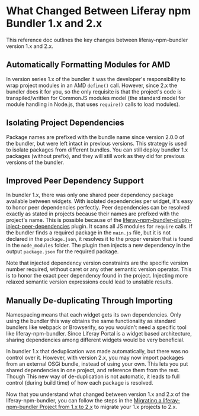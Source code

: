 # What Changed Between Liferay npm Bundler 1.x and 2.x

This reference doc outlines the key changes between liferay-npm-bundler version 1.x and 2.x.

## Automatically Formatting Modules for AMD

In version series 1.x of the bundler it was the developer's responsibility to wrap project modules in an AMD `define()` call. However, since 2.x the bundler does it for you, so the only requisite is that the project's code is transpiled/written for CommonJS modules model (the standard model for module handling in Node.js, that uses `require()` calls to load modules).

## Isolating Project Dependencies

Package names are prefixed with the bundle name since version 2.0.0 of the bundler, but were left intact in previous versions. This strategy is used to isolate packages from different bundles. You can still deploy bundler 1.x packages (without prefix), and they will still work as they did for previous versions of the bundler.

## Improved Peer Dependency Support

In bundler 1.x, there was only one shared peer dependency package available between widgets. With isolated dependencies per widget, it's easy to honor peer dependencies perfectly. Peer dependencies can be resolved exactly as stated in projects because their names are prefixed with the project's name. This is possible because of the [liferay-npm-bundler-plugin-inject-peer-dependencies](https://github.com/liferay/liferay-npm-build-tools/tree/master/packages/liferay-npm-bundler-plugin-inject-peer-dependencies) plugin. It scans all JS modules for `require` calls. If the bundler finds a required package in the `main.js` file, but it is not declared in the `package.json`, it resolves it to the proper version that is found in the `node_modules` folder. The plugin then injects a new dependency in the output `package.json` for the required package.

Note that injected dependency version constraints are the specific version number required, without caret or any other semantic version operator. This is to honor the exact peer dependency found in the project. Injecting more relaxed semantic version expressions could lead to unstable results.

## Manually De-duplicating Through Importing

Namespacing means that each widget gets its own dependencies. Only using the bundler this way obtains the same functionality as standard bundlers like webpack or Browserify, so you wouldn't need a specific tool like liferay-npm-bundler. Since Liferay Portal is a widget based architecture, sharing dependencies among different widgets would be very beneficial.

In bundler 1.x that deduplication was made automatically, but there was no control over it. However, with version 2.x, you may now import packages from an external OSGi bundle, instead of using your own. This lets you put shared dependencies in one project, and reference them from the rest. Though This new way of de-duplication is not automatic, it leads to full control (during build time) of how each package is resolved.

Now that you understand what changed between version 1.x and 2.x of the liferay-npm-bundler, you can follow the steps in the [Migrating a liferay-npm-bundler Project from 1.x to 2.x](./bundler-migration-guide/migrating-bundler-projects-intro.md) to migrate your 1.x projects to 2.x. 
